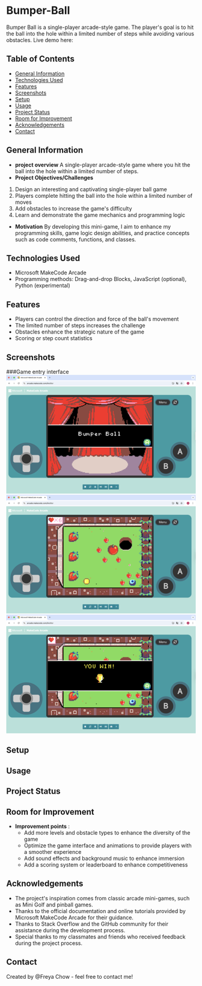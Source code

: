 # Bumper-Ball
Bumper Ball is a single-player arcade-style game. The player's goal is to hit the ball into the hole within a limited number of steps while avoiding various obstacles.
Live demo here: 

## Table of Contents
- [General Information](#general-information)
- [Technologies Used](#technologies-used)
- [Features](#features)
- [Screenshots](#screenshots)
- [Setup](#setup)
- [Usage](#usage)
- [Project Status](#project-status)
- [Room for Improvement](#room-for-improvement)
- [Acknowledgements](#acknowledgements)
- [Contact](#contact)

## General Information
- **project overview** A single-player arcade-style game where you hit the ball into the hole within a limited number of steps.
- **Project Objectives/Challenges**
1. Design an interesting and captivating single-player ball game
2. Players complete hitting the ball into the hole within a limited number of moves
3. Add obstacles to increase the game's difficulty
4. Learn and demonstrate the game mechanics and programming logic
- **Motivation** By developing this mini-game, I aim to enhance my programming skills, game logic design abilities, and practice concepts such as code comments, functions, and classes.
## Technologies Used
- Microsoft MakeCode Arcade
- Programming methods: Drag-and-drop Blocks, JavaScript (optional), Python (experimental)
## Features
- Players can control the direction and force of the ball's movement
- The limited number of steps increases the challenge
- Obstacles enhance the strategic nature of the game
- Scoring or step count statistics
## Screenshots
###Game entry interface
![Game Start Screen](start_screen.png)
![Gameplay Screen](gameplay_screen.png)
![Victory Screen](victory_screen.png)
## Setup
## Usage
## Project Status
## Room for Improvement
- **Improvement points** : 
  - Add more levels and obstacle types to enhance the diversity of the game 
  - Optimize the game interface and animations to provide players with a smoother experience 
  - Add sound effects and background music to enhance immersion 
  - Add a scoring system or leaderboard to enhance competitiveness

## Acknowledgements
- The project's inspiration comes from classic arcade mini-games, such as Mini Golf and pinball games.
- Thanks to the official documentation and online tutorials provided by Microsoft MakeCode Arcade for their guidance.
- Thanks to Stack Overflow and the GitHub community for their assistance during the development process.
- Special thanks to my classmates and friends who received feedback during the project process.
## Contact
Created by @Freya Chow - feel free to contact me!


